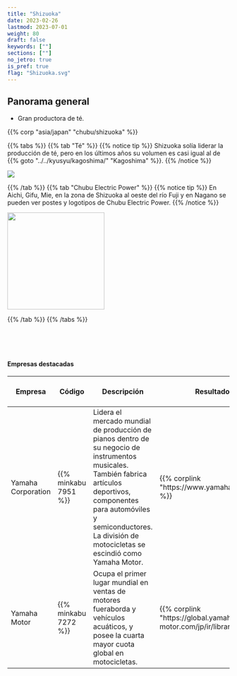 ```yaml
---
title: "Shizuoka"
date: 2023-02-26
lastmod: 2023-07-01
weight: 80
draft: false
keywords: [""]
sections: [""]
no_jetro: true
is_pref: true
flag: "Shizuoka.svg"
---
```



<div class="main-desciption country-description">
    <h2 class="section-title">Panorama general</h2>
    <ul class="rule-list">
        <li>Gran productora de té.</li>
    </ul>
    {{% corp "asia/japan" "chubu/shizuoka" %}}
</div>

{{% tabs %}}
{{% tab "Té" %}}
{{% notice tip %}}
Shizuoka solía liderar la producción de té, pero en los últimos años su volumen es casi igual al de {{% goto "../../kyusyu/kagoshima/" "Kagoshima" %}}.
{{% /notice %}}

<div class="googlemap-if">
<img src="/rule/asia/japan/chubu/shizuoka/mount_fuji_20120909_b.jpg">
</div>

{{% /tab %}}
{{% tab "Chubu Electric Power" %}}
{{% notice tip %}}
En Aichi, Gifu, Mie, en la zona de Shizuoka al oeste del río Fuji y en Nagano se pueden ver postes y logotipos de Chubu Electric Power.
{{% /notice %}}

<div class="googlemap-if">
<img src="/rule/asia/japan/pole/pole-chubu.png" width="220px">
</div>

{{% /tab %}}
{{% /tabs %}}

<div class="container-corp mt-5" id="corp-desc" style="padding-top:50px">
    <h4 class="mb-4">Empresas destacadas</h4>
    <table class="table table-striped table-bordered">
        <thead class="table-light">
            <tr>
                <th scope="col" class="col-width-2">Empresa</th>
                <th scope="col" class="col-width-1">Código</th>
                <th scope="col" class="col-width-7">Descripción</th>
                <th scope="col" class="col-width-05">Resultados</th>
                <th scope="col" class="col-width-05">Historial de dividendos</th>
            </tr>
        </thead>
        <tbody class="corp-desc">
            <tr>
                <td>Yamaha Corporation</td>
                <td>{{% minkabu 7951 %}}</td>
                <td>Lidera el mercado mundial de producción de pianos dentro de su negocio de instrumentos musicales. También fabrica artículos deportivos, componentes para automóviles y semiconductores. La división de motocicletas se escindió como Yamaha Motor.</td>
                <td>{{% corplink "https://www.yamaha.com/ja/ir/" %}}</td>
                <td>{{% dividend "tokyo" "7951" %}}</td>
            </tr>
            <tr>
                <td>Yamaha Motor</td>
                <td>{{% minkabu 7272 %}}</td>
                <td>Ocupa el primer lugar mundial en ventas de motores fueraborda y vehículos acuáticos, y posee la cuarta mayor cuota global en motocicletas.</td>
                <td>{{% corplink "https://global.yamaha-motor.com/jp/ir/library/" %}}</td>
                <td>{{% dividend "tokyo" "7272" %}}</td>
            </tr>
        </tbody>
    </table>
</div>

